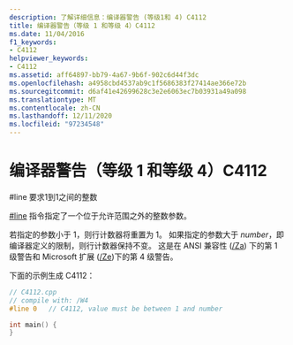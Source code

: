 ```yaml
---
description: 了解详细信息：编译器警告 (等级1和 4) C4112
title: 编译器警告（等级 1 和等级 4）C4112
ms.date: 11/04/2016
f1_keywords:
- C4112
helpviewer_keywords:
- C4112
ms.assetid: aff64897-bb79-4a67-9b6f-902c6d44f3dc
ms.openlocfilehash: a4958cbd4537ab9c1f5686383f27414ae366e72b
ms.sourcegitcommit: d6af41e42699628c3e2e6063ec7b03931a49a098
ms.translationtype: MT
ms.contentlocale: zh-CN
ms.lasthandoff: 12/11/2020
ms.locfileid: "97234548"
---
```

# <a name="compiler-warning-levels-1-and-4-c4112"></a>编译器警告（等级 1 和等级 4）C4112

\#line 要求1到1之间的整数

[#line](../../preprocessor/hash-line-directive-c-cpp.md) 指令指定了一个位于允许范围之外的整数参数。

若指定的参数小于 1，则行计数器将重置为 1。 如果指定的参数大于 *number*，即编译器定义的限制，则行计数器保持不变。 这是在 ANSI 兼容性 ([/Za](../../build/reference/za-ze-disable-language-extensions.md)) 下的第 1 级警告和 Microsoft 扩展 ([/Ze](../../build/reference/za-ze-disable-language-extensions.md))下的第 4 级警告。

下面的示例生成 C4112：

```cpp
// C4112.cpp
// compile with: /W4
#line 0   // C4112, value must be between 1 and number

int main() {
}
```
